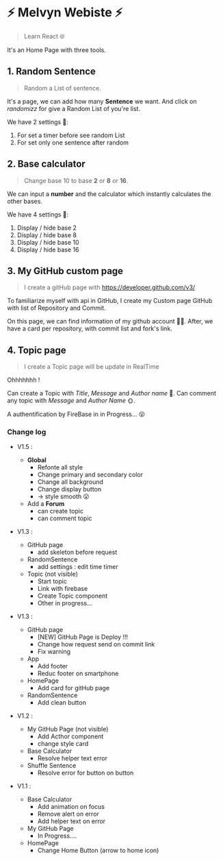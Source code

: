 # ⚡️ Melvyn Webiste ⚡️

> Learn React 🌐

It's an Home Page with three tools.

## 1. Random Sentence 

> Random a List of sentence.

It's a page, we can add how many **Sentence** we want. And click on *randomizz* for give a Random List of you're list.

We have 2 settings 🔧:
1. For set a timer before see random List
2. For set only one sentence after random

## 2. Base calculator

> Change base 10 to base **2** or **8** or **16**.

We can input a **number** and the calculator which instantly calculates the other bases.     

We have 4 settings 🔧:

1. Display / hide base 2 
2. Display / hide base 8 
3. Display / hide base 10
4. Display / hide base 16

## 3. My GitHub custom page

> I create a gitHub page with https://developer.github.com/v3/

To familiarize myself with api in GitHub, I create my Custom page GitHub with list of Repository and Commit. 

On this page, we can find information of my github account 👨‍💻.
After, we have a card per repository, with commit list and fork's link.

## 4. Topic page

> I create a Topic page will be update in RealTime

Ohhhhhhh !

Can create a Topic with *Title*, *Message* and *Author name* 🌝.
Can comment any topic with *Message* and *Author Name* 🌞.
 
A authentification by FireBase in in Progress... 😮
 
### Change log

* V1.5 : 
    * **Global**
        * Refonte all style
        * Change primary and secondary color
        * Change all background
        * Change display button
        * -> style smooth 😮
    * Add a **Forum**
        * can create topic
        * can comment topic

* V1.3 : 
    * GitHub page
        * add skeleton before request
    * RandomSentence
        * add settings : edit time timer 
    * Topic (not visible)
        * Start topic
        * Link with firebase
        * Create Topic component
        * Other in progress...

* V1.3 : 
    * GitHub page
        * [NEW] GitHub Page is Deploy !!!
        * Change how request send on commit link
        * Fix warning
    * App 
        * Add footer
        * Reduc footer on smartphone
    * HomePage
        * Add card for gitHub page
    * RandomSentence
        * Add clean button

* V1.2 : 
    * My GitHub Page (not visible)
        * Add Acthor component 
        * change style card 
    * Base Calculator
        * Resolve helper text error
    * Shuffle Sentence
        * Resolve error for button on button


* V1.1 : 
    * Base Calculator
        * Add animation on focus
        * Remove alert on error
        * Add helper text on error
    * My GitHub Page
        * In Progress....
    * HomePage
        * Change Home Button (arrow to home icon)
